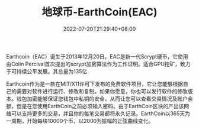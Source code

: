 ﻿---
weight: 
title: "地球币-EarthCoin(EAC)"
description: "Earthcoin（EAC）诞生于2013年12月20日。EAC是新一代Scrypt硬币，它使用由Colin Percival首次提出的scrypt加密算法作为工作证明。适合GPU挖矿，致力于可持续公平发展。其总量为135亿"
date: 2022-07-20T21:29:40+08:00
lastmod: 2022-07-20T15:15:40+08:00
draft: false
authors: ["Cindy"]
featuredImage: "diqiubi-earthcoineac.jpg"
link: "https://www.eaczg.com/"
tags: ["数字代币","地球币-EarthCoin(EAC)"]
categories: ["navigation"]
navigation: ["数字代币"]
lightgallery: true
toc: true
pinned: false
recommend: false
recommend1: false
---
Earthcoin（EAC）诞生于2013年12月20日。EAC是新一代Scrypt硬币，它使用由Colin Percival首次提出的scrypt加密算法作为工作证明。适合GPU挖矿，致力于可持续公平发展。其总量为135亿

Earthcoin作为是一款在MIT/X11许可下发布的免费软件项目，它让您能够根据自己的需要对软件进行运行、修改和复制。如果你愿意，你也可以发行软件的修改版本。钱包加密能够保证您钱包中私钥的安全，从而让您可以查看交易情况及账户余额，但是在您使用EarthCoin之前必须输入密码。由于EarthCoin区块的产出该网络可以支持更多的交易，并且你的每笔交易都将永久记录。EarthCoin以365天为一周期，开始每块10000个币，以2000为振幅的正弦曲线变化。

